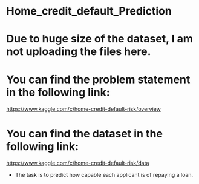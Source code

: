 # Home_credit_default_Prediction

# Due to huge size of the dataset, I am not uploading the files here.
# You can find the problem statement in the following link:
https://www.kaggle.com/c/home-credit-default-risk/overview

# You can find the dataset in the following link:
https://www.kaggle.com/c/home-credit-default-risk/data

* The task is to predict how capable each applicant is of repaying a loan.
